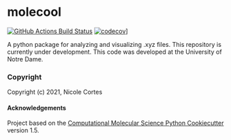 molecool
==============================
[//]: # (Badges)
[![GitHub Actions Build Status](https://github.com/nicolepcortes/molecool/workflows/CI/badge.svg)](https://github.com/nicolepcortes/molecool/actions?query=workflow%3ACI)
[![codecov](https://codecov.io/gh/nicolepcortes/molecool/branch/main/graph/badge.svg?token=URSW0LY04V)](https://codecov.io/gh/nicolepcortes/molecool)]


A python package for analyzing and visualizing .xyz files. This repository is currently under development.
This code was developed at the University of Notre Dame.
### Copyright

Copyright (c) 2021, Nicole Cortes


#### Acknowledgements

Project based on the
[Computational Molecular Science Python Cookiecutter](https://github.com/molssi/cookiecutter-cms) version 1.5.
